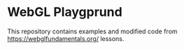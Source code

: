 # WebGL Playgprund

This repository contains examples and modified code from https://webglfundamentals.org/ lessons.
